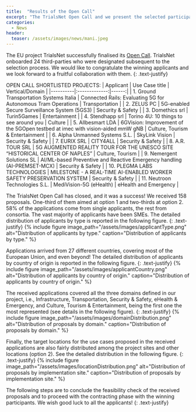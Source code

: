 ```yaml
---
title:  "Results of the Open Call"
excerpt: "The TrialsNet Open Call and we present the selected participants"
categories: 
  - News
header:
  teaser: /assets/images/news/mani.jpeg
---
```


The EU project TrialsNet successfully finalised its [Open Call](https://trialsnet.eu/open-call/). TrialsNet onboarded 24 third-parties who were designated subsequent to the selection process.
We would like to congratulate the winning applicants and we look forward to a fruitful collaboration with them.
{: .text-justify}

OPEN CALL SHORTLISTED PROJECTS:
| Applicant   |      Use Case title      |  Vertical/Domain |
|----------|:-------------:|------:|
| 1. Ground Transportation Systems Italia | Connected Rails: Evaluating 5G for Autonomous Tram Operations | Transportation |
| 2. ZELUS PC |    5G-enabled Secure Surveillance System (5GS3) | Security & Safety |
| 3. Domethics srl | Turin5Games | Entertainment |
| 4. Stendhapp srl | Torino 4U: 10 things to see around you | Culture |
| 5. Allbesmart LDA | 6GVision: Improvement of the 5GOpen testbed at imec with vision-aided mmW gNB | Culture, Tourism & Entertainment |
| 6. Alpha Unmanned Systems S.L. | SkyLink Vision | Security & Safety |
| 7. EURIX SRL | CITY4ALL | Security & Safety |
| 8. A.R. TOUR SRL | 5G AUGMENTED REALITY TOUR FOR THE UNESCO SITE “HISTORICAL CENTER OF NAPLES” | Culture, Tourism |
| 9. Nemergent Solutions SL | AI/ML-based Preventive and Reactive Emergency handling  (AI-PREMSET-MCX) | Security & Safety |
| 10. PLEGMA LABS TECHNOLOGIES | MILESTONE - A REAL-TIME AI-ENABLED WORKER SAFETY PRESERVATION SYSTEM | Security & Safety |
| 11. Neutroon Technologies S.L. | MediVision-5G (eHealth) | eHealth and Emergency |




The TrialsNet Open Call has closed, and it was a success! We received 158 proposals. One-third of them aimed at option 1 and two-thirds at option 2. 
58% of the applications come from single applicants, the rest from consortia. The vast majority of applicants have been SMEs. The detailed distribution of applicants by type is reported in the following figure.
{: .text-justify}
{% include figure image_path="/assets/images/applicantType.png" alt="Distribution of applicants by type." caption="Distribution of applicants by type." %}

Applications arrived from 27 different countries, covering most of the European Union, and even beyond! The detailed distribution of applicants by country of origin is reported in the following figure.
{: .text-justify}
{% include figure image_path="/assets/images/applicantCountry.png" alt="Distribution of applicants by country of origin." caption="Distribution of applicants by country of origin." %}

The received applications covered all the three domains defined in our project, i.e., Infrastructure, Transportation, Security & Safety, eHealth & Emergency, and Culture, Tourism & Entertainment, being the first one the most represented (see details in the following figure).
{: .text-justify}
{% include figure image_path="/assets/images/domainDistribution.png" alt="Distribution of proposals by domain." caption="Distribution of proposals by domain." %}

Finally, the target locations for the use cases proposed in the received applications are also fairly distributed among the project sites and other locations (option 2). See the detailed distribution in the following figure.
{: .text-justify}
{% include figure image_path="/assets/images/locationDistribution.png" alt="Distribution of proposals by implementation site." caption="Distribution of proposals by implementation site." %}

The following steps are to conclude the feasibility check of the received proposals and to proceed with the contracting phase with the winning participants.
We wish good luck to all the applicants!
{: .text-justify}
